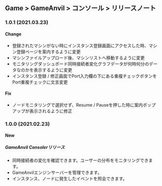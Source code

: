 ## Game > GameAnvil > コンソール > リリースノート

### 1.0.1 (2021.03.23)

#### Change

* 登録されたマシンがない時にインスタンス登録画面にアクセスした時、マシン登録ページを案内するように変更
* マシンファイルアップロード後、マシンリストへ移動するように変更
* モニタリングダッシュボード同時接続者変化グラフデータが何時何分のデータなのかを表示するように変更
* インスタンス登録 / 修正画面でPort入力欄の下にある重複チェックボタンをPort重複チェックに文言変更

#### Fix

* ノードモニタリングで選択せず、Resume / Pauseを押した時に案内ポップアップが表示されるように修正

### 1.0.0 (2021.02.23)

#### New

##### GameAnvil Consolerリリース

* 同時接続者の変化を確認できます。ユーザーの分布をモニタリングできます。
* GameAnvilエンジンサーバーを管理できます。
* インスタンス、ノードに発生したイベントを照会できます。
